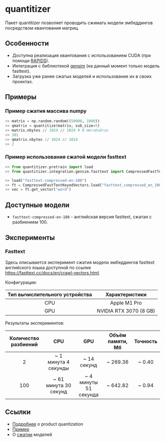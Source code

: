 # quantitizer
Пакет quantitizer позволяет проводить сжимать модели эмбеддингов посредством квантования матриц.

## Особенности
- Доступна реализация квантования с использованием CUDA (при помощи [RAPIDS](https://rapids.ai/)).
- Интеграция с библиотекой [gensim](https://radimrehurek.com/gensim/) (на данный момент только модель fasttext).
- Загрузка уже ранее сжатых моделей и использование их в своих проектах.

## Примеры

### Пример сжатия массива numpy
```python
>> matrix = np.random.random((50000, 1000))
>> qmatrix = quantitize(matrix, sub_size=5)
>> matrix.nbytes // 1024 // 1024 # В мегабайтах
>> 381
>> qmatrix.nbytes // 1024 // 1024
>> 2
```

### Пример использования сжатой модели fasttext
```python
>> from quantitizer.pretrain import load
>> from quantitizer.integration.gensim.fasttext import CompressedFastTextKeyedVectors

>> load("fasttext-compressed-en-100")
>> ft = CompressedFastTextKeyedVectors.load("fasttext_compressed_en_100")
>> vec = ft.get_vector("word")
```

## Доступные модели
- `fasttext-compressed-en-100` - английская версия fasttext, сжатая с разбиением 100.

## Эксперименты

### Fasttext
Здесь описывается эксперимент сжатия модели эмбеддингов fasttext английского языка доступной по ссылке https://fasttext.cc/docs/en/crawl-vectors.html.

Конфигурации:

| Тип вычислительного устройства |     Характеристики     |
|:------------------------------:|:----------------------:|
|              CPU               |      Apple M1 Pro      |
|              GPU               | NVIDIA RTX 3070 (8 GB) |

Результаты экспериментов:

| Количество разбиений |          CPU          |          GPU          | Объём памяти, Мб |   Точность   |
|:--------------------:|:---------------------:|:---------------------:|:----------------:|:------------:|
|          2           | ~ 1 минута 4 секунды  |      ~ 14 секунд      |     ~ 269.36     |    ~ 0.40    |
|         100          | ~ 61 минута 30 секунд | ~ 4 минуты 51 секунда |     ~ 642.82     |    ~ 0.94    |


## Ссылки
- [Подробнее](http://mccormickml.com/2017/10/13/product-quantizer-tutorial-part-1/) о product quantization
- [Пример](http://ethen8181.github.io/machine-learning/deep_learning/multi_label/product_quantization.html#Computing-Query-Distance)
- О [сжатии](https://habr.com/ru/post/489474/) моделей